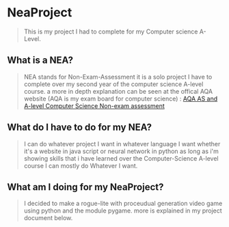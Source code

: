 # NeaProject

>This is my project I had to complete for my Computer science A-Level.

## What is a NEA?
> NEA stands for Non-Exam-Assessment it is a solo project I have to complete over my second year of the computer science A-level course.
> a more in depth explanation can be seen at the offical AQA website (AQA is my exam board for computer science) : 
[AQA AS and A-level Computer Science Non-exam assessment](https://www.aqa.org.uk/subjects/computer-science-and-it/as-and-a-level/computer-science-7516-7517/subject-content-a-level/non-exam-assessment-the-computing-practical-project)
## What do I have to do for my NEA?
>I can do whatever project I want in whatever language I want whether it's a website in java script or neural network in python as long as i'm showing skills that i have learned over the Computer-Science A-level course
>I can mostly do Whatever I want. 
## What am I doing for my NeaProject?
>I decided to make a rogue-lite with proceudual generation video game using python and the module pygame. more is explained in my project document
below.
